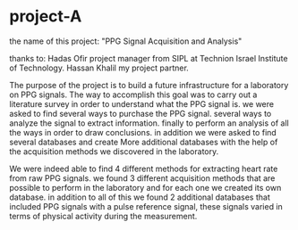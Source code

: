 # project-A

the name of this project: "PPG Signal Acquisition and Analysis"

thanks to:
Hadas Ofir project manager from SIPL at Technion Israel Institute of Technology.
Hassan Khalil my project partner.

The purpose of the project is to build a future infrastructure for a laboratory on PPG signals.
The way to accomplish this goal was to carry out a literature survey in order to understand what the PPG signal is.
we were asked to find several ways to purchase the PPG signal.
several ways to analyze the signal to extract information.
finally to perform an analysis of all the ways in order to draw conclusions.
in addition we were asked to find several databases and create More additional databases with the help of the acquisition methods we discovered in the laboratory.

We were indeed able to find 4 different methods for extracting heart rate from raw PPG signals.
we found 3 different acquisition methods that are possible to perform in the laboratory and for each one we created its own database.
in addition to all of this we found 2 additional databases that included PPG signals with a pulse reference signal,
these signals varied in terms of physical activity during the measurement.

